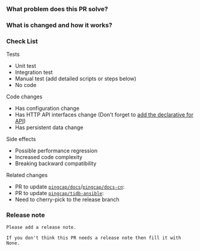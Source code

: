 <!--
Thank you for working on PD! Please read PD's [CONTRIBUTING](https://github.com/tikv/pd/blob/master/CONTRIBUTING.md) document **BEFORE** filing this PR.
PR Title Format:
1. pkg [, pkg2, pkg3]: what's changed
2. *: what's changed


If you want to open the **Challenge Program** pull request, please use the following template:
https://raw.githubusercontent.com/tikv/.github/master/.github/PULL_REQUEST_TEMPLATE/challenge-program.md
You can use it with query parameters: https://github.com/tikv/pd/compare/master...${you branch}?template=challenge-program.md
-->

### What problem does this PR solve?

<!-- Add the issue link with a summary if it exists. -->

### What is changed and how it works?

### Check List

<!-- Remove the items that are not applicable. -->

Tests

<!-- At least one of them must be included. -->

- Unit test
- Integration test
- Manual test (add detailed scripts or steps below)
- No code

Code changes

- Has configuration change
- Has HTTP API interfaces change (Don't forget to [add the declarative for API](https://github.com/tikv/pd/blob/master/docs/development.md#updating-api-documentation))
- Has persistent data change

Side effects

- Possible performance regression
- Increased code complexity
- Breaking backward compatibility

Related changes

- PR to update [`pingcap/docs`](https://github.com/pingcap/docs)/[`pingcap/docs-cn`](https://github.com/pingcap/docs-cn):
- PR to update [`pingcap/tidb-ansible`](https://github.com/pingcap/tidb-ansible):
- Need to cherry-pick to the release branch

### Release note

<!-- A bugfix or a new feature needs a release note. If there is no need release note, just uncomment the below line. -->
```release-note
Please add a release note.

If you don't think this PR needs a release note then fill it with None.
```
<!-- - No release note -->
